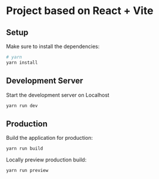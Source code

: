 # Project based on React + Vite

## Setup

Make sure to install the dependencies:

```bash
# yarn
yarn install

```

## Development Server

Start the development server on Localhost

```bash
yarn run dev
```

## Production

Build the application for production:

```bash
yarn run build
```

Locally preview production build:

```bash
yarn run preview
```
